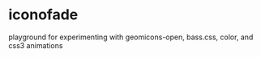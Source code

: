 iconofade
=========

playground for experimenting with geomicons-open, bass.css, color, and css3 animations
